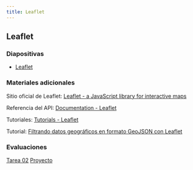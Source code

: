 ```yaml
---
title: Leaflet
---
```


## Leaflet

### Diapositivas

- [Leaflet](https://mfvargas.github.io/pres-leaflet/)

### Materiales adicionales

Sitio oficial de Leaflet: [Leaflet - a JavaScript library for interactive maps](https://leafletjs.com/)

Referencia del API: [Documentation - Leaflet](https://leafletjs.com/reference-1.5.0.html)

Tutoriales: [Tutorials - Leaflet](https://leafletjs.com/examples.html)

Tutorial: [Filtrando datos geográficos en formato GeoJSON con Leaflet](https://mappinggis.com/2019/11/filtrando-datos-geograficos-en-formato-geojson-con-leaflet/)

### Evaluaciones

[Tarea 02](https://mfvargas.github.io/curso-programacion-web-geoespacial/tarea02.html)
[Proyecto](https://mfvargas.github.io/curso-programacion-web-geoespacial/proyecto.html)
